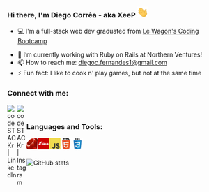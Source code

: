 ### Hi there, I'm Diego Corrêa - aka XeeP <img src="https://raw.githubusercontent.com/ABSphreak/ABSphreak/master/gifs/Hi.gif" width="26px" />

* :computer: I'm a full-stack web dev graduated from [Le Wagon's Coding Bootcamp](https://www.lewagon.com/)
- 💎 I’m currently working with Ruby on Rails at Northern Ventures!
- 📫 How to reach me: diegoc.fernandes1@gmail.com
- ⚡ Fun fact: I like to cook n' play games, but not at the same time

### Connect with me:

[<img align="left" alt="codeSTACKr | LinkedIn" width="22px" src="https://cdn.jsdelivr.net/npm/simple-icons@v3/icons/linkedin.svg" />][linkedin]
[<img align="left" alt="codeSTACKr | Instagram" width="22px" src="https://cdn.jsdelivr.net/npm/simple-icons@v3/icons/instagram.svg" />][instagram]

<br />

### Languages and Tools:

<img align="left" alt="Ruby" width="26px" src="https://raw.githubusercontent.com/github/explore/80688e429a7d4ef2fca1e82350fe8e3517d3494d/topics/ruby/ruby.png" />
<img align="left" alt="Rails" width="26px" src="https://raw.githubusercontent.com/github/explore/80688e429a7d4ef2fca1e82350fe8e3517d3494d/topics/rails/rails.png" />
<img align="left" alt="JavaScript" width="26px" src="https://raw.githubusercontent.com/github/explore/80688e429a7d4ef2fca1e82350fe8e3517d3494d/topics/javascript/javascript.png" />
<img align="left" alt="HTML5" width="26px" src="https://raw.githubusercontent.com/github/explore/80688e429a7d4ef2fca1e82350fe8e3517d3494d/topics/html/html.png" />
<img align="left" alt="CSS3" width="26px" src="https://raw.githubusercontent.com/github/explore/80688e429a7d4ef2fca1e82350fe8e3517d3494d/topics/css/css.png" />

<br />
<br />

[instagram]: https://www.instagram.com/xeep/
[linkedin]: https://www.linkedin.com/in/diegocorreaf/

![GitHub stats](https://github-readme-stats.vercel.app/api?username=diegocorreaf&show_icons=true)  
